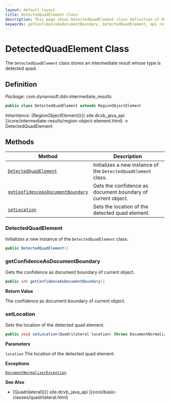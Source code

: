 ```yaml
---
layout: default-layout
title: DetectedQuadElement Class
description: This page shows DetectedQuadElement class definition of Dynamsoft Document Normalizer SDK Java Edition.
keywords: getConfidenceAsDocumentBoundary, DetectedQuadElement, api reference
---
```


# DetectedQuadElement Class

The `DetectedQuadElement` class stores an intermediate result whose type is detected quad.

## Definition

*Package:* com.dynamsoft.ddn.intermediate_results

```java
public class DetectedQuadElement extends RegionObjectElement
```

*Inheritance:* [RegionObjectElement]({{ site.dcvb_java_api }}core/intermediate-results/region-object-element.html) -> DetectedQuadElement

## Methods

| Method | Description |
|--------|-------------|
| [`DetectedQuadElement`](#detectedquadelement) | Initializes a new instance of the `DetectedQuadElement` class. |
| [`getConfidenceAsDocumentBoundary`](#getconfidenceasdocumentboundary) | Gets the confidence as document boundary of current object. |
| [`setLocation`](#setlocation) | Sets the location of the detected quad element. |

### DetectedQuadElement

Initializes a new instance of the `DetectedQuadElement` class.

```java
public DetectedQuadElement()
```

### getConfidenceAsDocumentBoundary

Gets the confidence as document boundary of current object.

```java
public int getConfidenceAsDocumentBoundary()
```

**Return Value**

The confidence as document boundary of current object.

### setLocation

Sets the location of the detected quad element.

```java
public void setLocation(Quadrilateral location) throws DocumentNormalizerException
```

**Parameters**

`location` The location of the detected quad element.

**Exceptions**

[`DocumentNormalizerException`](document-normalizer-exception.html)

**See Also**

* [Quadrilateral]({{ site.dcvb_java_api }}core/basic-classes/quadrilateral.html)
